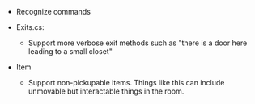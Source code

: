 
* Recognize commands

* Exits.cs:

  * Support more verbose exit methods such as "there is a door here leading to
    a small closet"

* Item

  * Support non-pickupable items. Things like this can include unmovable but
    interactable things in the room.
